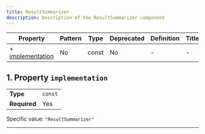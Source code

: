 ```yaml
---
title: ResultSummarizer
description: Description of the ResultSummarizer component
---
```


| Property                             | Pattern | Type  | Deprecated | Definition | Title/Description |
| ------------------------------------ | ------- | ----- | ---------- | ---------- | ----------------- |
| + [implementation](#implementation ) | No      | const | No         | -          | -                 |

## <a name="implementation"></a>1. Property `implementation`

|              |         |
| ------------ | ------- |
| **Type**     | `const` |
| **Required** | Yes     |

Specific value: `"ResultSummarizer"`

----------------------------------------------------------------------------------------------------------------------------
